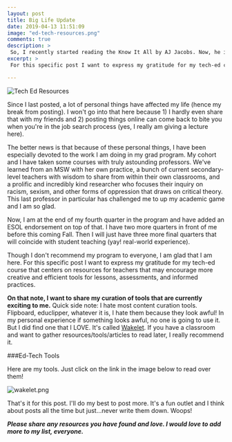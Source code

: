 ```yaml
---
layout: post
title: Big Life Update
date: 2019-04-13 11:51:09
image: "ed-tech-resources.png"
comments: true
description: >
 So, I recently started reading the Know It All by AJ Jacobs. Now, he is the first installment of my own know it all segment, haha.
excerpt: >
 For this specific post I want to express my gratitude for my tech-ed course that centers on resources for teachers that may encourage more creative and efficient tools for lessons, assessments, and informed practices.

---
```


![Tech Ed Resources](/katalog/assets/ed-tech-resources.png)

Since I last posted, a lot of personal things have affected my life (hence my break from posting). I won't go into that here because 1) I hardly even share that with my friends and 2) posting things online can come back to bite you when you're in the job search process (yes, I really am giving a lecture here).

The better news is that because of these personal things, I have been especially devoted to the work I am doing in my grad program. My cohort and I have taken some courses with truly astounding professors. We've learned from an MSW with her own practice, a bunch of current secondary-level teachers with wisdom to share from within their own classrooms, and a prolific and incredibly kind researcher who focuses their inquiry on racism, sexism, and other forms of oppression that draws on critical theory. This last professor in particular has challenged me to up my academic game and I am so glad.

Now, I am at the end of my fourth quarter in the program and have added an ESOL endorsement on top of that. I have two more quarters in front of me before this coming Fall. Then I will just have three more final quarters that will coincide with student teaching (yay! real-world experience).

Though I don't recommend my program to everyone, I am glad that I am here. For this specific post I want to express my gratitude for my tech-ed course that centers on resources for teachers that may encourage more creative and efficient tools for lessons, assessments, and informed practices.

**On that note, I want to share my curation of tools that are currently exciting to me.** Quick side note: I hate most content curation tools. Flipboard, educlipper, whatever it is, I hate them because they look awful! In my personal experience if something looks awful, no one is going to use it. But I did find one that I LOVE. It's called [Wakelet](https://wakelet.com). If you have a classroom and want to gather resources/tools/articles to read later, I really recommend it.

###Ed-Tech Tools

Here are my tools. Just click on the link in the image below to read over them!

![wakelet.png](https://sites.google.com/view/katie-gilbert/teacher-resources/ed-tech-resources?authuser=0)

That's it for this post. I'll do my best to post more. It's a fun outlet and I think about posts all the time but just...never write them down. Woops!

***Please share any resources you have found and love. I would love to add more to my list, everyone.***
